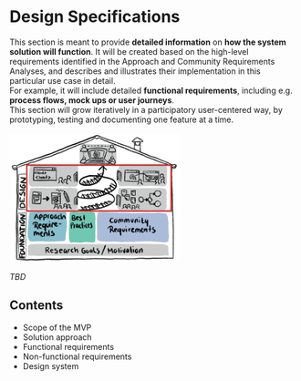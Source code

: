 # Design Specifications
This section is meant to provide **detailed information** on **how the system solution will function**. It will be created based on the high-level requirements identified in the Approach and Community Requirements Analyses, and describes and illustrates their implementation in this particular use case in detail.  
For example, it will include detailed **functional requirements**, including e.g. **process flows, mock ups or user journeys**.   
This section will grow iteratively in a participatory user-centered way, by prototyping, testing and documenting one feature at a time.  
<br>
<img src="../images/phd-house-step3.png" width="300" />

*TBD*

## Contents
- Scope of the MVP
- Solution approach
- Functional requirements
- Non-functional requirements
- Design system

